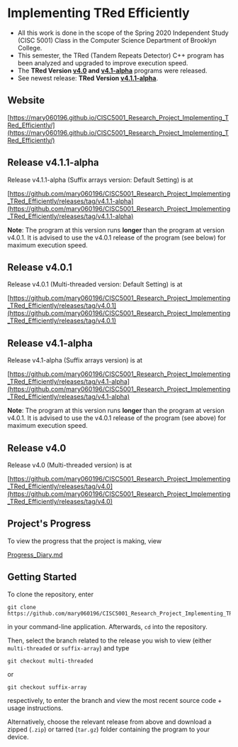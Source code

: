 # Implementing TRed Efficiently

- All this work is done in the scope of the Spring 2020 Independent Study (CISC 5001) Class in the Computer Science Department of Brooklyn College. 
- This semester, the TRed (Tandem Repeats Detector) C++ program has been analyzed and upgraded to improve execution speed.
- The **TRed Version [v4.0](#release-v40) and [v4.1-alpha](#release-v41-alpha)** programs were released.
- See newest release: **TRed Version [v4.1.1-alpha](#release-v411-alpha)**.

## Website

[https://mary060196.github.io/CISC5001_Research_Project_Implementing_TRed_Efficiently/](https://mary060196.github.io/CISC5001_Research_Project_Implementing_TRed_Efficiently/)

## Release v4.1.1-alpha

Release v4.1.1-alpha (Suffix arrays version: Default Setting) is at

[https://github.com/mary060196/CISC5001_Research_Project_Implementing_TRed_Efficiently/releases/tag/v4.1.1-alpha](https://github.com/mary060196/CISC5001_Research_Project_Implementing_TRed_Efficiently/releases/tag/v4.1.1-alpha)

**Note**: The program at this version runs **longer** than the program at version v4.0.1. It is advised to use the v4.0.1 release of the program (see below) for maximum execution speed.

## Release v4.0.1

Release v4.0.1 (Multi-threaded version: Default Setting) is at

[https://github.com/mary060196/CISC5001_Research_Project_Implementing_TRed_Efficiently/releases/tag/v4.0.1](https://github.com/mary060196/CISC5001_Research_Project_Implementing_TRed_Efficiently/releases/tag/v4.0.1)

## Release v4.1-alpha

Release v4.1-alpha (Suffix arrays version) is at

[https://github.com/mary060196/CISC5001_Research_Project_Implementing_TRed_Efficiently/releases/tag/v4.1-alpha](https://github.com/mary060196/CISC5001_Research_Project_Implementing_TRed_Efficiently/releases/tag/v4.1-alpha)

**Note**: The program at this version runs **longer** than the program at version v4.0.1. It is advised to use the v4.0.1 release of the program (see above) for maximum execution speed.

## Release v4.0

Release v4.0 (Multi-threaded version) is at

[https://github.com/mary060196/CISC5001_Research_Project_Implementing_TRed_Efficiently/releases/tag/v4.0](https://github.com/mary060196/CISC5001_Research_Project_Implementing_TRed_Efficiently/releases/tag/v4.0)

## Project's Progress

To view the progress that the project is making, view

[Progress_Diary.md](https://github.com/mary060196/CISC5001_Research_Project_Implementing_TRed_Efficiently/blob/master/Progress_Diary.md)

## Getting Started

To clone the repository, enter

    git clone https://github.com/mary060196/CISC5001_Research_Project_Implementing_TRed_Efficiently

in your command-line application. Afterwards, `cd` into the repository.

Then, select the branch related to the release you wish to view (either `multi-threaded` or `suffix-array`) and type

    git checkout multi-threaded
    
or

    git checkout suffix-array
    
respectively, to enter the branch and view the most recent source code + usage instructions.

Alternatively, choose the relevant release from above and download a zipped (`.zip`) or tarred (`tar.gz`) folder containing the program to your device.
